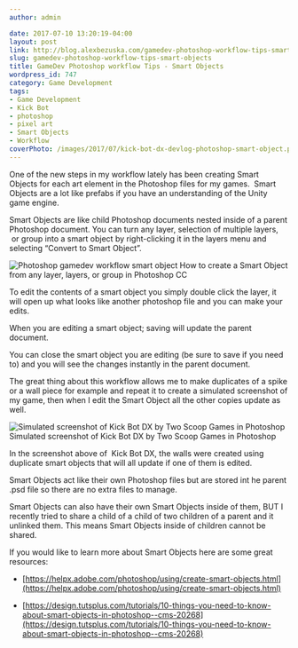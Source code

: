 ```yaml
---
author: admin

date: 2017-07-10 13:20:19-04:00
layout: post
link: http://blog.alexbezuska.com/gamedev-photoshop-workflow-tips-smart-objects/
slug: gamedev-photoshop-workflow-tips-smart-objects
title: GameDev Photoshop workflow Tips - Smart Objects
wordpress_id: 747
category: Game Development
tags:
- Game Development
- Kick Bot
- photoshop
- pixel art
- Smart Objects
- Workflow
coverPhoto: /images/2017/07/kick-bot-dx-devlog-photoshop-smart-object.png
---
```


One of the new steps in my workflow lately has been creating Smart Objects for each art element in the Photoshop files for my games.  Smart Objects are a lot like prefabs if you have an understanding of the Unity game engine.
<!--more-->

Smart Objects are like child Photoshop documents nested inside of a parent Photoshop document. You can turn any layer, selection of multiple layers,  or group into a smart object by right-clicking it in the layers menu and selecting “Convert to Smart Object”.

![Photoshop gamedev workflow smart object](/images/2017/07/kick-bot-dx-devlog-photoshop-smart-object.png)
How to create a Smart Object from any layer, layers, or group in Photoshop CC



To edit the contents of a smart object you simply double click the layer, it will open up what looks like another photoshop file and you can make your edits.

When you are editing a smart object; saving will update the parent document.

You can close the smart object you are editing (be sure to save if you need to) and you will see the changes instantly in the parent document.

The great thing about this workflow allows me to make duplicates of a spike or a wall piece for example and repeat it to create a simulated screenshot of my game, then when I edit the Smart Object all the other copies update as well.

![Simulated screenshot of Kick Bot DX by Two Scoop Games in Photoshop](/images/2017/07/kick-bot-dx-devlog-2017-06-05.png) Simulated screenshot of Kick Bot DX by Two Scoop Games in Photoshop

In the screenshot above of  Kick Bot DX, the walls were created using duplicate smart objects that will all update if one of them is edited.

Smart Objects act like their own Photoshop files but are stored int he parent .psd file so there are no extra files to manage.

Smart Objects can also have their own Smart Objects inside of them, BUT I recently tried to share a child of a child of two children of a parent and it unlinked them. This means Smart Objects inside of children cannot be shared.

If you would like to learn more about Smart Objects here are some great resources:





  * [https://helpx.adobe.com/photoshop/using/create-smart-objects.html](https://helpx.adobe.com/photoshop/using/create-smart-objects.html)


  * [https://design.tutsplus.com/tutorials/10-things-you-need-to-know-about-smart-objects-in-photoshop--cms-20268](https://design.tutsplus.com/tutorials/10-things-you-need-to-know-about-smart-objects-in-photoshop--cms-20268)
